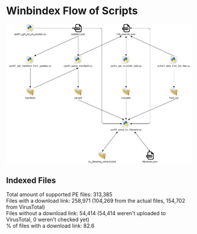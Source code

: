 # Winbindex Flow of Scripts

![winbindex-scripts-flow.png](winbindex-scripts-flow.png)

## Indexed Files

<!--FileStats-->
Total amount of supported PE files: 313,385  
Files with a download link: 258,971 (104,269 from the actual files, 154,702 from VirusTotal)  
Files without a download link: 54,414 (54,414 weren't uploaded to VirusTotal, 0 weren't checked yet)  
% of files with a download link: 82.6  
<!--/FileStats-->
